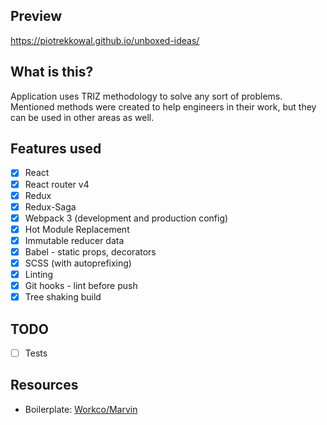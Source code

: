 ## Preview
https://piotrekkowal.github.io/unboxed-ideas/

## What is this?

Application uses TRIZ methodology to solve any sort of problems. Mentioned  methods were created to help engineers in their work, but they can be used in other areas as well.

## Features used

- [x] React
- [x] React router v4
- [x] Redux
- [x] Redux-Saga
- [x] Webpack 3 (development and production config)
- [x] Hot Module Replacement
- [x] Immutable reducer data
- [x] Babel - static props, decorators
- [x] SCSS (with autoprefixing)
- [x] Linting
- [x] Git hooks - lint before push
- [x] Tree shaking build

## TODO

- [ ] Tests

## Resources
- Boilerplate:
[Workco/Marvin](https://github.com/workco/marvin)
